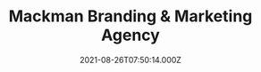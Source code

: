 ---
date: 2021-08-26T07:50:14.000Z
title: Mackman Branding & Marketing Agency
latitude: 52.03715552651302
longitude: 0.7307864160783151
url: https://www.mackman.co.uk
category: checkin
---